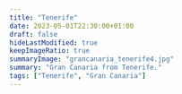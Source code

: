 ```yaml
---
title: "Tenerife"
date: 2023-05-01T22:30:00+01:00
draft: false
hideLastModified: true
keepImageRatio: true
summaryImage: "grancanaria_tenerife4.jpg"
summary: "Gran Canaria from Tenerife."
tags: ["Tenerife", "Gran Canaria"]
---
```


